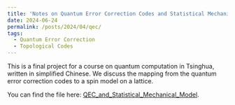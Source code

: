 ```yaml
---
title: 'Notes on Quantum Error Correction Codes and Statistical Mechanics'
date: 2024-06-24
permalink: /posts/2024/04/qec/
tags:
  - Quantum Error Correction
  - Topological Codes
---
```


This is a final project for a course on quantum computation in Tsinghua, written in simplified Chinese. We discuss the mapping from the quantum error correction codes to a spin model on a lattice.

You can find the file here: [QEC_and_Statistical_Mechanical_Model](../files/QEC_and_Statistical_Mechanical_Model.pdf).
